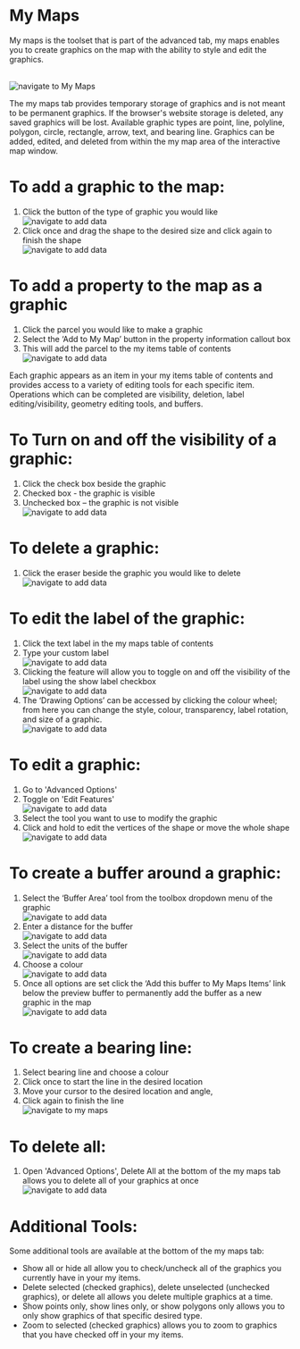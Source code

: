 # My Maps
My maps is the toolset that is part of the advanced tab, my maps enables you to create graphics on the map with the ability to style and edit the graphics.

<br />![navigate to My Maps](./images/mymapsfirst.gif "Navigate to My Maps") 

The my maps tab provides temporary storage of graphics and is not meant to be permanent graphics. If the browser's website storage is deleted, any saved graphics will be lost. Available graphic types are point, line, polyline, polygon, circle, rectangle, arrow, text, and bearing line. Graphics can be added, edited, and deleted from within the my map area of the interactive map window.

# To add a graphic to the map:
1. Click the button of the type of graphic you would like
<br />![navigate to add data](./images/mymaps2.gif "Navigate to Add Data Tool")
2. Click once and drag the shape to the desired size and click again to finish the shape
<br />![navigate to add data](./images/mymaps3.gif "Navigate to Add Data Tool")

# To add a property to the map as a graphic 
1. Click the parcel you would like to make a graphic
2. Select the ‘Add to My Map’ button in the property information callout box
3. This will add the parcel to the my items table of contents
<br />![navigate to add data](./images/mymaps4.gif "Navigate to Add Data Tool")

Each graphic appears as an item in your my items table of contents and provides access to a variety of editing tools for each specific item. Operations which can be completed are visibility, deletion, label editing/visibility, geometry editing tools, and buffers.

# To Turn on and off the visibility of a graphic:
1. Click the check box beside the graphic
2. Checked box - the graphic is visible
3. Unchecked box – the graphic is not visible
<br />![navigate to add data](./images/mymaps5.gif "Navigate to Add Data Tool")

# To delete a graphic:
1. Click the eraser beside the graphic you would like to delete
<br />![navigate to add data](./images/mymaps6.gif "Navigate to Add Data Tool")

# To edit the label of the graphic:
1. Click the text label in the my maps table of contents
2. Type your custom label
<br />![navigate to add data](./images/mymaps7.gif "Navigate to Add Data Tool")
3. Clicking the feature will allow you to toggle on and off the visibility of the label using the show label checkbox
<br />![navigate to add data](./images/mymaps8.gif "Navigate to Add Data Tool")
4. The ‘Drawing Options’ can be accessed by clicking the colour wheel; from here you can change the style, colour, transparency, label rotation, and size of a graphic.
<br />![navigate to add data](./images/mymaps9.gif "Navigate to Add Data Tool")

# To edit a graphic:  
1. Go to 'Advanced Options'
2. Toggle on 'Edit Features'
<br />![navigate to add data](./images/mymaps10.gif "Navigate to Add Data Tool")
3. Select the tool you want to use to modify the graphic
4. Click and hold to edit the vertices of the shape or move the whole shape
<br />![navigate to add data](./images/mymaps11.gif "Navigate to Add Data Tool")

# To create a buffer around a graphic: 
1. Select the ‘Buffer Area’ tool from the toolbox dropdown menu of the graphic
<br />![navigate to add data](./images/mymaps12.gif "Navigate to Add Data Tool")
2. Enter a distance for the buffer
<br />![navigate to add data](./images/mymaps13.gif "Navigate to Add Data Tool")
3. Select the units of the buffer
<br />![navigate to add data](./images/mymaps14.gif "Navigate to Add Data Tool")
4. Choose a colour
<br />![navigate to add data](./images/mymaps15.gif "Navigate to Add Data Tool")
6. Once all options are set click the ‘Add this buffer to My Maps Items’ link below the preview buffer to permanently add the buffer as a new graphic in the map
<br />![navigate to add data](./images/mymaps16.gif "Navigate to Add Data Tool")

# To create a bearing line:
1. Select bearing line and choose a colour
2. Click once to start the line in the desired location
3. Move your cursor to the desired location and angle, 
4. Click again to finish the line 
<br />![navigate to my maps](./images/mymaps20.gif "Navigate to My Maps")

# To delete all:
1. Open 'Advanced Options', Delete All at the bottom of the my maps tab allows you to delete all of your graphics at once
<br />![navigate to add data](./images/mymaps17.gif "Navigate to Add Data Tool")

# Additional Tools:

Some additional tools are available at the bottom of the my maps tab:

- Show all or hide all allow you to check/uncheck all of the graphics you currently have in your my items.
- Delete selected (checked graphics), delete unselected (unchecked graphics), or delete all allows you delete multiple graphics at a time.
- Show points only, show lines only, or show polygons only allows you to only show graphics of that specific desired type.
- Zoom to selected (checked graphics) allows you to zoom to graphics that you have checked off in your my items.
